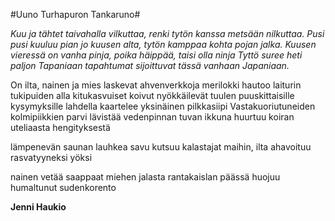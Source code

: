 #Uuno Turhapuron Tankaruno#

*Kuu ja tähtet taivahalla vilkuttaa,
renki tytön kanssa metsään nilkuttaa.
Pusi pusi kuuluu pian jo kuusen alta,
tytön kamppaa kohta pojan jalka.
Kuusen vieressä on vanha pinja,
poika häippää, taisi olla ninja
Tyttö suree heti paljon Tapaniaan
tapahtumat sijoittuvat tässä vanhaan Japaniaan.*

On ilta, nainen ja mies laskevat ahvenverkkoja
merilokki hautoo laiturin tukipuiden alla
kitukasvuiset koivut nyökkäilevät tuulen puuskittaisille kysymyksille
lahdella kaartelee yksinäinen pilkkasiipi
Vastakuoriutuneiden kolmipiikkien parvi lävistää vedenpinnan
tuvan ikkuna huurtuu koiran uteliaasta hengityksestä

lämpenevän saunan lauhkea savu kutsuu kalastajat maihin,
ilta ahavoituu rasvatyyneksi yöksi

nainen vetää saappaat miehen jalasta
rantakaislan päässä huojuu humaltunut sudenkorento

**Jenni Haukio**